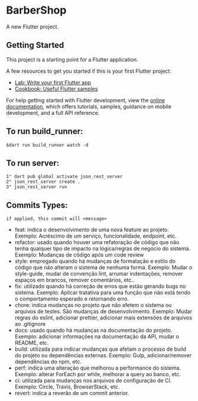 # BarberShop

A new Flutter project.

## Getting Started

This project is a starting point for a Flutter application.

A few resources to get you started if this is your first Flutter project:

- [Lab: Write your first Flutter app](https://docs.flutter.dev/get-started/codelab)
- [Cookbook: Useful Flutter samples](https://docs.flutter.dev/cookbook)

For help getting started with Flutter development, view the
[online documentation](https://docs.flutter.dev/), which offers tutorials,
samples, guidance on mobile development, and a full API reference.


## To run build_runner:
```
$dart run build_runner watch -d
```

## To run server:
```
1° dart pub global activate json_rest_server
2° json_rest_server create .
3° json_rest_server run
```

## Commits Types:

```
if applied, this commit will <message>
```
- feat: indica o desenvolvimento de uma nova feature ao projeto. 
Exemplo: Acréscimo de um serviço, funcionalidade, endpoint, etc.
- refactor: usado quando houver uma refatoração de código que não tenha qualquer tipo de impacto na lógica/regras de negócio do sistema.
Exemplo: Mudanças de código após um code review
- style: empregado quando há mudanças de formatação e estilo do código que não alteram o sistema de nenhuma forma.
Exemplo: Mudar o style-guide, mudar de convenção lint, arrumar indentações, remover espaços em brancos, remover comentários, etc..
- fix: utilizado quando há correção de erros que estão gerando bugs no sistema.
Exemplo: Aplicar tratativa para uma função que não está tendo o comportamento esperado e retornando erro.
- chore: indica mudanças no projeto que não afetem o sistema ou arquivos de testes. São mudanças de desenvolvimento.
Exemplo: Mudar regras do eslint, adicionar prettier, adicionar mais extensões de arquivos ao .gitignore
- docs: usado quando há mudanças na documentação do projeto.
Exemplo: adicionar informações na documentação da API, mudar o README, etc.
- build: utilizada para indicar mudanças que afetam o processo de build do projeto ou dependências externas.
Exemplo: Gulp, adicionar/remover dependências do npm, etc.
- perf: indica uma alteração que melhorou a performance do sistema.
Exemplo: alterar ForEach por while, melhorar a query ao banco, etc.
- ci: utilizada para mudanças nos arquivos de configuração de CI.
Exemplo: Circle, Travis, BrowserStack, etc.
- revert: indica a reverão de um commit anterior.